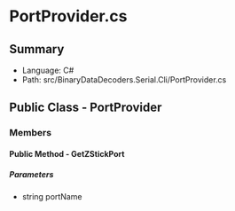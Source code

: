 ﻿# PortProvider.cs

## Summary

* Language: C#
* Path: src/BinaryDataDecoders.Serial.Cli/PortProvider.cs

## Public Class - PortProvider

### Members

#### Public Method - GetZStickPort

#####  Parameters

 - string portName 

